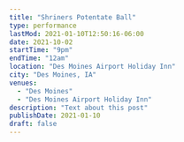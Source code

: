 ```yaml
---
title: "Shriners Potentate Ball"
type: performance
lastMod: 2021-01-10T12:50:16-06:00
date: 2021-10-02
startTime: "9pm"
endTime: "12am"
location: "Des Moines Airport Holiday Inn"
city: "Des Moines, IA"
venues:
  - "Des Moines"
  - "Des Moines Airport Holiday Inn"
description: "Text about this post"
publishDate: 2021-01-10
draft: false
---
```

